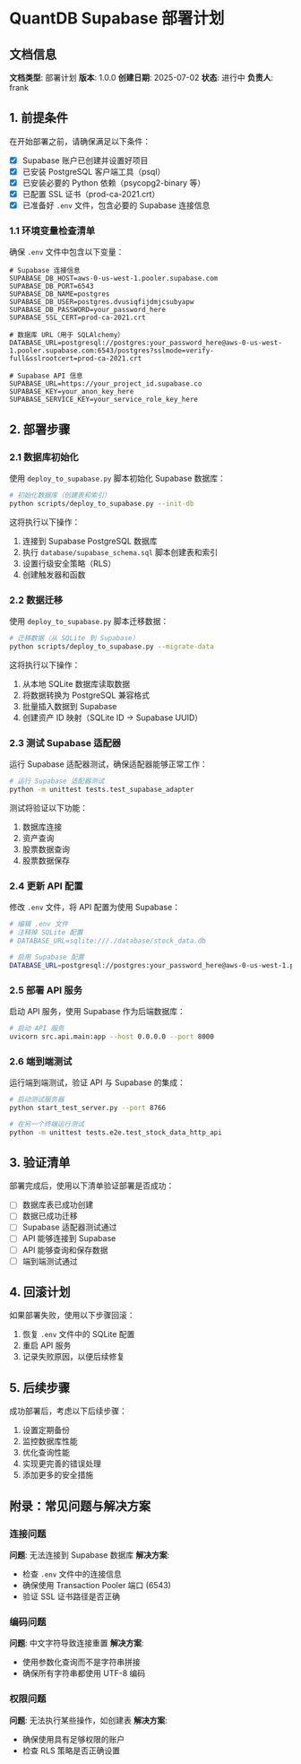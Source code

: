 # QuantDB Supabase 部署计划

## 文档信息
**文档类型**: 部署计划
**版本**: 1.0.0
**创建日期**: 2025-07-02
**状态**: 进行中
**负责人**: frank

## 1. 前提条件

在开始部署之前，请确保满足以下条件：

- [x] Supabase 账户已创建并设置好项目
- [x] 已安装 PostgreSQL 客户端工具（psql）
- [x] 已安装必要的 Python 依赖（psycopg2-binary 等）
- [x] 已配置 SSL 证书（prod-ca-2021.crt）
- [x] 已准备好 `.env` 文件，包含必要的 Supabase 连接信息

### 1.1 环境变量检查清单

确保 `.env` 文件中包含以下变量：

```
# Supabase 连接信息
SUPABASE_DB_HOST=aws-0-us-west-1.pooler.supabase.com
SUPABASE_DB_PORT=6543
SUPABASE_DB_NAME=postgres
SUPABASE_DB_USER=postgres.dvusiqfijdmjcsubyapw
SUPABASE_DB_PASSWORD=your_password_here
SUPABASE_SSL_CERT=prod-ca-2021.crt

# 数据库 URL（用于 SQLAlchemy）
DATABASE_URL=postgresql://postgres:your_password_here@aws-0-us-west-1.pooler.supabase.com:6543/postgres?sslmode=verify-full&sslrootcert=prod-ca-2021.crt

# Supabase API 信息
SUPABASE_URL=https://your_project_id.supabase.co
SUPABASE_KEY=your_anon_key_here
SUPABASE_SERVICE_KEY=your_service_role_key_here
```

## 2. 部署步骤

### 2.1 数据库初始化

使用 `deploy_to_supabase.py` 脚本初始化 Supabase 数据库：

```bash
# 初始化数据库（创建表和索引）
python scripts/deploy_to_supabase.py --init-db
```

这将执行以下操作：
1. 连接到 Supabase PostgreSQL 数据库
2. 执行 `database/supabase_schema.sql` 脚本创建表和索引
3. 设置行级安全策略（RLS）
4. 创建触发器和函数

### 2.2 数据迁移

使用 `deploy_to_supabase.py` 脚本迁移数据：

```bash
# 迁移数据（从 SQLite 到 Supabase）
python scripts/deploy_to_supabase.py --migrate-data
```

这将执行以下操作：
1. 从本地 SQLite 数据库读取数据
2. 将数据转换为 PostgreSQL 兼容格式
3. 批量插入数据到 Supabase
4. 创建资产 ID 映射（SQLite ID -> Supabase UUID）

### 2.3 测试 Supabase 适配器

运行 Supabase 适配器测试，确保适配器能够正常工作：

```bash
# 运行 Supabase 适配器测试
python -m unittest tests.test_supabase_adapter
```

测试将验证以下功能：
1. 数据库连接
2. 资产查询
3. 股票数据查询
4. 股票数据保存

### 2.4 更新 API 配置

修改 `.env` 文件，将 API 配置为使用 Supabase：

```bash
# 编辑 .env 文件
# 注释掉 SQLite 配置
# DATABASE_URL=sqlite:///./database/stock_data.db

# 启用 Supabase 配置
DATABASE_URL=postgresql://postgres:your_password_here@aws-0-us-west-1.pooler.supabase.com:6543/postgres?sslmode=verify-full&sslrootcert=prod-ca-2021.crt
```

### 2.5 部署 API 服务

启动 API 服务，使用 Supabase 作为后端数据库：

```bash
# 启动 API 服务
uvicorn src.api.main:app --host 0.0.0.0 --port 8000
```

### 2.6 端到端测试

运行端到端测试，验证 API 与 Supabase 的集成：

```bash
# 启动测试服务器
python start_test_server.py --port 8766

# 在另一个终端运行测试
python -m unittest tests.e2e.test_stock_data_http_api
```

## 3. 验证清单

部署完成后，使用以下清单验证部署是否成功：

- [ ] 数据库表已成功创建
- [ ] 数据已成功迁移
- [ ] Supabase 适配器测试通过
- [ ] API 能够连接到 Supabase
- [ ] API 能够查询和保存数据
- [ ] 端到端测试通过

## 4. 回滚计划

如果部署失败，使用以下步骤回滚：

1. 恢复 `.env` 文件中的 SQLite 配置
2. 重启 API 服务
3. 记录失败原因，以便后续修复

## 5. 后续步骤

成功部署后，考虑以下后续步骤：

1. 设置定期备份
2. 监控数据库性能
3. 优化查询性能
4. 实现更完善的错误处理
5. 添加更多的安全措施

## 附录：常见问题与解决方案

### 连接问题

**问题**: 无法连接到 Supabase 数据库
**解决方案**: 
- 检查 `.env` 文件中的连接信息
- 确保使用 Transaction Pooler 端口 (6543)
- 验证 SSL 证书路径是否正确

### 编码问题

**问题**: 中文字符导致连接重置
**解决方案**:
- 使用参数化查询而不是字符串拼接
- 确保所有字符串都使用 UTF-8 编码

### 权限问题

**问题**: 无法执行某些操作，如创建表
**解决方案**:
- 确保使用具有足够权限的账户
- 检查 RLS 策略是否正确设置
